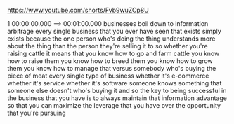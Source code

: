 https://www.youtube.com/shorts/Fvb9wuZCp8U

1 00:00:00.000 --\> 00:01:00.000 businesses boil down to information
arbitrage every single business that you ever have seen that exists
simply exists because the one person who's doing the thing understands
more about the thing than the person they're selling it to so whether
you're raising cattle it means that you know how to go and farm cattle
you know how to raise them you know how to breed them you know how to
grow them you know how to manage that versus somebody who's buying the
piece of meat every single type of business whether it's e-commerce
whether it's service whether it's software someone knows something that
someone else doesn't who's buying it and so the key to being successful
in the business that you have is to always maintain that information
advantage so that you can maximize the leverage that you have over the
opportunity that you're pursuing
